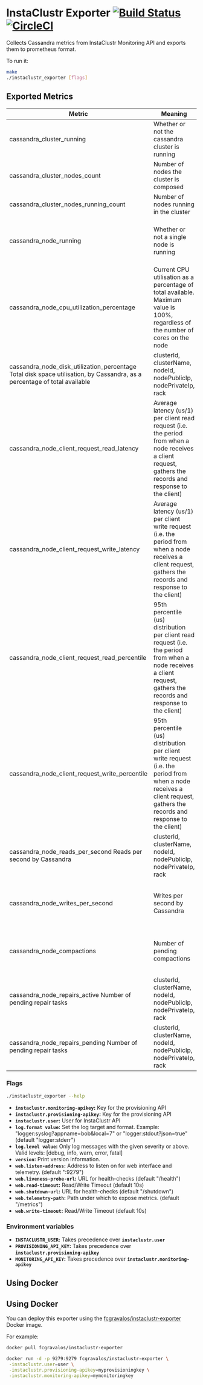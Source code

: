# InstaClustr Exporter [![Build Status](https://travis-ci.org/fcgravalos/instaclustr_exporter.svg?branch=master)](https://travis-ci.org/fcgravalos/instaclustr_exporter) [![CircleCI](https://circleci.com/gh/fcgravalos/instaclustr_exporter.svg?style=shield)](https://circleci.com/gh/fcgravalos/instaclustr_exporter)
Collects Cassandra metrics from InstaClustr Monitoring API and exports them to prometheus format.

To run it:

```bash
make
./instaclustr_exporter [flags]
```

## Exported Metrics

| Metric | Meaning | Labels |
| ------ | ------- | ------ |
| cassandra_cluster_running | Whether or not the cassandra cluster is running | clusterId, clusterName |
| cassandra_cluster_nodes_count| Number of nodes the cluster is composed|  clusterId, clusterName |
| cassandra_cluster_nodes_running_count |Number of nodes running in the cluster | clusterId, clusterName |
| cassandra_node_running | Whether or not a single node is running | clusterId, clusterName, nodeId, nodePublicIp, nodePrivateIp, rack|
| cassandra_node_cpu_utilization_percentage | Current CPU utilisation as a percentage of total available. Maximum value is 100%, regardless of the number of cores on the node | clusterId, clusterName, nodeId, nodePublicIp, nodePrivateIp, rack|
| cassandra_node_disk_utilization_percentage Total disk space utilisation, by Cassandra, as a percentage of total available | clusterId, clusterName, nodeId, nodePublicIp, nodePrivateIp, rack|
| cassandra_node_client_request_read_latency | Average latency (us/1) per client read request (i.e. the period from when a node receives a client request, gathers the records and response to the client) | clusterId, clusterName, nodeId, nodePublicIp, nodePrivateIp, rack|
| cassandra_node_client_request_write_latency | Average latency (us/1) per client write request (i.e. the period from when a node receives a client request, gathers the records and response to the client) | clusterId, clusterName, nodeId, nodePublicIp, nodePrivateIp, rack|
| cassandra_node_client_request_read_percentile | 95th percentile (us) distribution per client read request (i.e. the period from when a node receives a client request, gathers the records and response to the client) | clusterId, clusterName, nodeId, nodePublicIp, nodePrivateIp, rack|
| cassandra_node_client_request_write_percentile | 95th percentile (us) distribution per client write request (i.e. the period from when a node receives a client request, gathers the records and response to the client) | clusterId, clusterName, nodeId, nodePublicIp, nodePrivateIp, rack|
| cassandra_node_reads_per_second Reads per second by Cassandra | clusterId, clusterName, nodeId, nodePublicIp, nodePrivateIp, rack|
| cassandra_node_writes_per_second | Writes per second by Cassandra | clusterId, clusterName, nodeId, nodePublicIp, nodePrivateIp, rack|
| cassandra_node_compactions | Number of pending compactions | clusterId, clusterName, nodeId, nodePublicIp, nodePrivateIp, rack|
| cassandra_node_repairs_active Number of pending repair tasks | clusterId, clusterName, nodeId, nodePublicIp, nodePrivateIp, rack|
| cassandra_node_repairs_pending Number of pending repair tasks | clusterId, clusterName, nodeId, nodePublicIp, nodePrivateIp, rack|

### Flags

```bash
./instaclustr_exporter --help
```

* __`instaclustr.monitoring-apikey`:__
    Key for the provisioning API
* __`instaclustr.provisioning-apikey`:__
    Key for the provisioning API
* __`instaclustr.user`:__
    User for InstaClustr API
* __`log.format value`:__
    Set the log target and format. Example: "logger:syslog?appname=bob&local=7" or "logger:stdout?json=true" (default "logger:stderr")
* __`log.level value`:__
    Only log messages with the given severity or above. Valid levels: [debug, info, warn, error, fatal]
* __`version`:__
    Print version information.
* __`web.listen-address`:__
    Address to listen on for web interface and telemetry. (default ":9279")
* __`web.liveness-probe-url`:__
    URL for health-checks (default "/health")
* __`web.read-timeout`:__
    Read/Write Timeout (default 10s)
* __`web.shutdown-url`:__
    URL for health-checks (default "/shutdown")
* __`web.telemetry-path`:__
    Path under which to expose metrics. (default "/metrics")
* __`web.write-timeout`:__
    Read/Write Timeout (default 10s)

### Environment variables
* __`INSTACLUSTR_USER`:__
Takes precedence over __`instaclustr.user`__
* __`PROVISIONING_API_KEY`:__
Takes precedence over __`instaclustr.provisioning-apikey`__
* __`MONITORING_API_KEY`:__
Takes precedence over __`instaclustr.monitoring-apikey`__

## Using Docker
## Using Docker

You can deploy this exporter using the [fcgravalos/instaclustr-exporter](https://registry.hub.docker.com/u/fcgravalos/instaclustr-exporter/) Docker image.

For example:

```bash
docker pull fcgravalos/instaclustr-exporter

docker run -d -p 9279:9279 fcgravalos/instaclustr-exporter \
 -instaclustr.user=user \
 -instaclustr.provisioning-apikey=myprovisioningkey \
 -instaclustr.monitoring-apikey=mymonitoringkey
```
